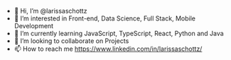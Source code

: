- 👋 Hi, I’m @larissaschottz
- 👀 I’m interested in Front-end, Data Science, Full Stack, Mobile Development
- 🌱 I’m currently learning JavaScript, TypeScript, React, Python and Java
- 💞️ I’m looking to collaborate on Projects 
- 📫 How to reach me https://www.linkedin.com/in/larissaschottz/

<!---
larissaschottz/larissaschottz is a ✨ special ✨ repository because its `README.md` (this file) appears on your GitHub profile.
You can click the Preview link to take a look at your changes.
--->
